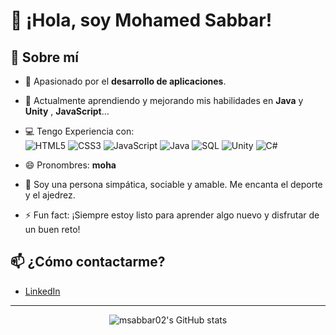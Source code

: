 # 👋 ¡Hola, soy Mohamed Sabbar!

## 🚀 Sobre mí

- 👀 Apasionado por  el **desarrollo de aplicaciones**.
- 🌱 Actualmente aprendiendo y mejorando mis habilidades en **Java** y **Unity** , **JavaScript**...
- 💻 Tengo Experiencia con:  
  ![HTML5](https://img.shields.io/badge/HTML5-E34F26?style=for-the-badge&logo=html5&logoColor=white)
  ![CSS3](https://img.shields.io/badge/CSS3-1572B6?style=for-the-badge&logo=css3&logoColor=white)
  ![JavaScript](https://img.shields.io/badge/JavaScript-F7DF1E?style=for-the-badge&logo=javascript&logoColor=black)
  ![Java](https://img.shields.io/badge/Java-ED8B00?style=for-the-badge&logo=java&logoColor=white)
  ![SQL](https://img.shields.io/badge/SQL-4479A1?style=for-the-badge&logo=postgresql&logoColor=white)
  ![Unity](https://img.shields.io/badge/Unity-100000?style=for-the-badge&logo=unity&logoColor=white)
  ![C#](https://img.shields.io/badge/C%23-239120?style=for-the-badge&logo=c-sharp&logoColor=white)

- 😄 Pronombres: **moha**
- 💬 Soy una persona simpática, sociable y amable. Me encanta el deporte y el ajedrez.  
- ⚡ Fun fact: ¡Siempre estoy listo para aprender algo nuevo y disfrutar de un buen reto!

## 📫 ¿Cómo contactarme?

- [LinkedIn](https://www.linkedin.com/in/msabbar02)

<!--
¡Este perfil es ✨ especial ✨ porque su README.md aparece en tu perfil de GitHub!
-->

---

<p align="center">
  <img src="https://github-readme-stats.vercel.app/api?username=msabbar02&show_icons=true&theme=tokyonight" alt="msabbar02's GitHub stats"/>
</p>
